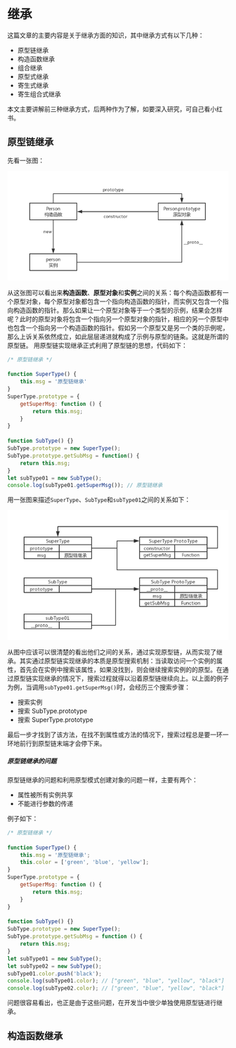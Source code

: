 # 继承

这篇文章的主要内容是关于继承方面的知识，其中继承方式有以下几种：

* 原型链继承
* 构造函数继承
* 组合继承
* 原型式继承
* 寄生式继承
* 寄生组合式继承

本文主要讲解前三种继承方式，后两种作为了解，如要深入研究，可自己看小红书。

## 原型链继承

先看一张图：

![01](_img/chapter06/constructor-prototype-new-01.png)

从这张图可以看出来**构造函数**、**原型对象**和**实例**之间的关系：每个构造函数都有一个原型对象，每个原型对象都包含一个指向构造函数的指针，而实例又包含一个指向构造函数的指针。那么如果让一个原型对象等于一个类型的示例，结果会怎样呢？此时的原型对象将包含一个指向另一个原型对象的指针，相应的另一个原型中也包含一个指向另一个构造函数的指针。假如另一个原型又是另一个类的示例呢，那么上诉关系依然成立，如此层层递进就构成了示例与原型的链条。这就是所谓的原型链。
用原型链实现继承正式利用了原型链的思想，代码如下：

``` javascript
/* 原型链继承 */

function SuperType() {
	this.msg = '原型链继承'
}
SuperType.prototype = {
	getSuperMsg: function () {
		return this.msg;
	}
}

function SubType() {}
SubType.prototype = new SuperType();
SubType.prototype.getSubMsg = function() {
	return this.msg;
}
let subType01 = new SubType();
console.log(subType01.getSuperMsg()); // 原型链继承

```
用一张图来描述`SuperType`、`SubType`和`subType01`之间的关系如下：

![02](_img/chapter06/constructor-prototype-new-02.png)

从图中应该可以很清楚的看出他们之间的关系，通过实现原型链，从而实现了继承。其实通过原型链实现继承的本质是原型搜索机制：当读取访问一个实例的属性，首先会在实例中搜索该属性，如果没找到，则会继续搜索实例的的原型。在通过原型链实现继承的情况下，搜索过程就得以沿着原型链继续向上。以上面的例子为例，当调用`subType01.getSuperMsg()`时，会经历三个搜索步骤： 

* 搜索实例
* 搜索 SubType.prototype
* 搜索 SuperType.prototype

最后一步才找到了该方法，在找不到属性或方法的情况下，搜索过程总是要一环一环地前行到原型链末端才会停下来。

##### 原型链继承的问题
原型链继承的问题和利用原型模式创建对象的问题一样，主要有两个：

* 属性被所有实例共享
* 不能进行参数的传递

例子如下：

``` javascript
/* 原型链继承 */

function SuperType() {
	this.msg = '原型链继承';
	this.color = ['green', 'blue', 'yellow'];
}
SuperType.prototype = {
	getSuperMsg: function () {
		return this.msg;
	}
}

function SubType() {}
SubType.prototype = new SuperType();
SubType.prototype.getSubMsg = function () {
	return this.msg;
}
let subType01 = new SubType();
let subType02 = new SubType();
subType01.color.push('black');
console.log(subType01.color); // ["green", "blue", "yellow", "black"]
console.log(subType02.color); // ["green", "blue", "yellow", "black"]
```
问题很容易看出，也正是由于这些问题，在开发当中很少单独使用原型链进行继承。

## 构造函数继承



